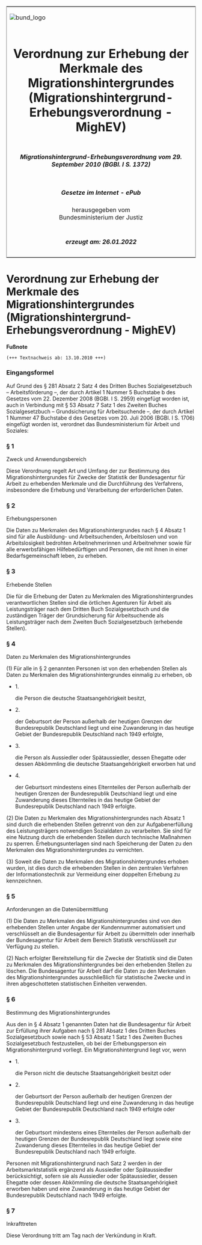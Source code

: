 <span id="DECKBLATT.html"></span>

<table border="0" frame="border" width="100%">

<tr valign="top">

<td align="left">

![bund\_logo](BfJ_2021_Web_de_de.gif)

</td>

<td align="right">

 

</td>

</tr>

<tr align="center" valign="middle">

<td colspan="2">

# Verordnung zur Erhebung der Merkmale des Migrationshintergrundes (Migrationshintergrund-Erhebungsverordnung - MighEV)

</td>

</tr>

<tr align="center" valign="middle">

<td colspan="2">

##### Migrationshintergrund-Erhebungsverordnung vom 29. September 2010 (BGBl. I S. 1372)

</td>

</tr>

<tr align="center" valign="middle">

<td colspan="2">

  
  

##### Gesetze im Internet - ePub  
  
herausgegeben vom  
Bundesministerium der Justiz

</td>

</tr>

<tr align="center" valign="bottom">

<td colspan="2">

  
  

##### erzeugt am: 26.01.2022

</td>

</tr>

</table>

<span id="BJNR137200010.html"></span>

# Verordnung zur Erhebung der Merkmale des Migrationshintergrundes (Migrationshintergrund-Erhebungsverordnung - MighEV)

<div>

  
**Fußnote**

<div class="jnhtml">

<div>

<div class="jurAbsatz">

  

    (+++ Textnachweis ab: 13.10.2010 +++) 

</div>

</div>

</div>

</div>

<span id="BJNR137200010BJNE000100000.html"></span>

### Eingangsformel  

<div>

<div class="jnhtml">

<div>

<div class="jurAbsatz">

Auf Grund des § 281 Absatz 2 Satz 4 des Dritten Buches Sozialgesetzbuch
– Arbeitsförderung –, der durch Artikel 1 Nummer 5 Buchstabe b des
Gesetzes vom 22. Dezember 2008 (BGBl. I S. 2959) eingefügt worden ist,
auch in Verbindung mit § 53 Absatz 7 Satz 1 des Zweiten Buches
Sozialgesetzbuch – Grundsicherung für Arbeitsuchende –, der durch
Artikel 1 Nummer 47 Buchstabe d des Gesetzes vom 20. Juli 2006 (BGBl. I
S. 1706) eingefügt worden ist, verordnet das Bundesministerium für
Arbeit und Soziales:

</div>

</div>

</div>

</div>

<span id="BJNR137200010BJNE000200000.html"></span>

### § 1  
Zweck und Anwendungsbereich

<div>

<div class="jnhtml">

<div>

<div class="jurAbsatz">

Diese Verordnung regelt Art und Umfang der zur Bestimmung des
Migrationshintergrundes für Zwecke der Statistik der Bundesagentur für
Arbeit zu erhebenden Merkmale und die Durchführung des Verfahrens,
insbesondere die Erhebung und Verarbeitung der erforderlichen Daten.

</div>

</div>

</div>

</div>

<span id="BJNR137200010BJNE000300000.html"></span>

### § 2  
Erhebungspersonen

<div>

<div class="jnhtml">

<div>

<div class="jurAbsatz">

Die Daten zu Merkmalen des Migrationshintergrundes nach § 4 Absatz 1
sind für alle Ausbildung- und Arbeitsuchenden, Arbeitslosen und von
Arbeitslosigkeit bedrohten Arbeitnehmerinnen und Arbeitnehmer sowie für
alle erwerbsfähigen Hilfebedürftigen und Personen, die mit ihnen in
einer Bedarfsgemeinschaft leben, zu erheben.

</div>

</div>

</div>

</div>

<span id="BJNR137200010BJNE000400000.html"></span>

### § 3  
Erhebende Stellen

<div>

<div class="jnhtml">

<div>

<div class="jurAbsatz">

Die für die Erhebung der Daten zu Merkmalen des Migrationshintergrundes
verantwortlichen Stellen sind die örtlichen Agenturen für Arbeit als
Leistungsträger nach dem Dritten Buch Sozialgesetzbuch und die
zuständigen Träger der Grundsicherung für Arbeitsuchende als
Leistungsträger nach dem Zweiten Buch Sozialgesetzbuch (erhebende
Stellen).

</div>

</div>

</div>

</div>

<span id="BJNR137200010BJNE000500000.html"></span>

### § 4  
Daten zu Merkmalen des Migrationshintergrundes

<div>

<div class="jnhtml">

<div>

<div class="jurAbsatz">

(1) Für alle in § 2 genannten Personen ist von den erhebenden Stellen
als Daten zu Merkmalen des Migrationshintergrundes einmalig zu erheben,
ob

  - 1\.
    
    <div>
    
    die Person die deutsche Staatsangehörigkeit besitzt,
    
    </div>

  - 2\.
    
    <div>
    
    der Geburtsort der Person außerhalb der heutigen Grenzen der
    Bundesrepublik Deutschland liegt und eine Zuwanderung in das heutige
    Gebiet der Bundesrepublik Deutschland nach 1949 erfolgte,
    
    </div>

  - 3\.
    
    <div>
    
    die Person als Aussiedler oder Spätaussiedler, dessen Ehegatte oder
    dessen Abkömmling die deutsche Staatsangehörigkeit erworben hat und
    
    </div>

  - 4\.
    
    <div>
    
    der Geburtsort mindestens eines Elternteiles der Person außerhalb
    der heutigen Grenzen der Bundesrepublik Deutschland liegt und eine
    Zuwanderung dieses Elternteiles in das heutige Gebiet der
    Bundesrepublik Deutschland nach 1949 erfolgte.
    
    </div>

</div>

<div class="jurAbsatz">

(2) Die Daten zu Merkmalen des Migrationshintergrundes nach Absatz 1
sind durch die erhebenden Stellen getrennt von den zur Aufgabenerfüllung
des Leistungsträgers notwendigen Sozialdaten zu verarbeiten. Sie sind
für eine Nutzung durch die erhebenden Stellen durch technische
Maßnahmen zu sperren. Erhebungsunterlagen sind nach Speicherung der
Daten zu den Merkmalen des Migrationshintergrundes zu vernichten.

</div>

<div class="jurAbsatz">

(3) Soweit die Daten zu Merkmalen des Migrationshintergrundes erhoben
wurden, ist dies durch die erhebenden Stellen in den zentralen Verfahren
der Informationstechnik zur Vermeidung einer doppelten Erhebung zu
kennzeichnen.

</div>

</div>

</div>

</div>

<span id="BJNR137200010BJNE000600000.html"></span>

### § 5  
Anforderungen an die Datenübermittlung

<div>

<div class="jnhtml">

<div>

<div class="jurAbsatz">

(1) Die Daten zu Merkmalen des Migrationshintergrundes sind von den
erhebenden Stellen unter Angabe der Kundennummer automatisiert und
verschlüsselt an die Bundesagentur für Arbeit zu übermitteln oder
innerhalb der Bundesagentur für Arbeit dem Bereich Statistik
verschlüsselt zur Verfügung zu stellen.

</div>

<div class="jurAbsatz">

(2) Nach erfolgter Bereitstellung für die Zwecke der Statistik sind die
Daten zu Merkmalen des Migrationshintergrundes bei den erhebenden
Stellen zu löschen. Die Bundesagentur für Arbeit darf die Daten zu den
Merkmalen des Migrationshintergrundes ausschließlich für statistische
Zwecke und in ihren abgeschotteten statistischen Einheiten verwenden.

</div>

</div>

</div>

</div>

<span id="BJNR137200010BJNE000700000.html"></span>

### § 6  
Bestimmung des Migrationshintergrundes

<div>

<div class="jnhtml">

<div>

<div class="jurAbsatz">

Aus den in § 4 Absatz 1 genannten Daten hat die Bundesagentur für Arbeit
zur Erfüllung ihrer Aufgaben nach § 281 Absatz 1 des Dritten Buches
Sozialgesetzbuch sowie nach § 53 Absatz 1 Satz 1 des Zweiten Buches
Sozialgesetzbuch festzustellen, ob bei der Erhebungsperson ein
Migrationshintergrund vorliegt. Ein Migrationshintergrund liegt vor,
wenn

  - 1\.
    
    <div>
    
    die Person nicht die deutsche Staatsangehörigkeit besitzt oder
    
    </div>

  - 2\.
    
    <div>
    
    der Geburtsort der Person außerhalb der heutigen Grenzen der
    Bundesrepublik Deutschland liegt und eine Zuwanderung in das heutige
    Gebiet der Bundesrepublik Deutschland nach 1949 erfolgte oder
    
    </div>

  - 3\.
    
    <div>
    
    der Geburtsort mindestens eines Elternteiles der Person außerhalb
    der heutigen Grenzen der Bundesrepublik Deutschland liegt sowie eine
    Zuwanderung dieses Elternteiles in das heutige Gebiet der
    Bundesrepublik Deutschland nach 1949 erfolgte.
    
    </div>

Personen mit Migrationshintergrund nach Satz 2 werden in der
Arbeitsmarktstatistik ergänzend als Aussiedler oder Spätaussiedler
berücksichtigt, sofern sie als Aussiedler oder Spätaussiedler, dessen
Ehegatte oder dessen Abkömmling die deutsche Staatsangehörigkeit
erworben haben und eine Zuwanderung in das heutige Gebiet der
Bundesrepublik Deutschland nach 1949 erfolgte.

</div>

</div>

</div>

</div>

<span id="BJNR137200010BJNE000800000.html"></span>

### § 7  
Inkrafttreten

<div>

<div class="jnhtml">

<div>

<div class="jurAbsatz">

Diese Verordnung tritt am Tag nach der Verkündung in Kraft.

</div>

</div>

</div>

</div>
